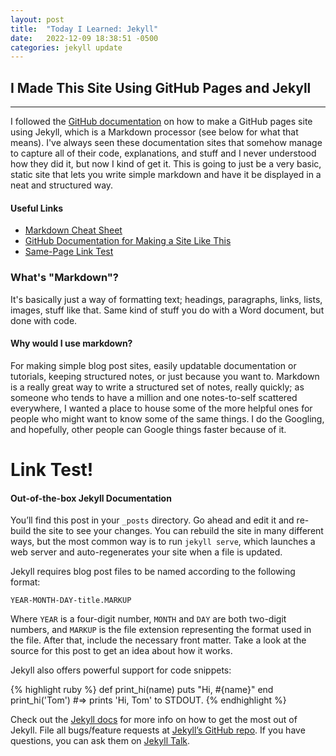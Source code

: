 ```yaml
---
layout: post
title:  "Today I Learned: Jekyll"
date:   2022-12-09 18:38:51 -0500
categories: jekyll update
---
```


## I Made This Site Using GitHub Pages and Jekyll
---

I followed the [GitHub documentation](https://docs.github.com/en/pages/setting-up-a-github-pages-site-with-jekyll) on how to make a GitHub pages site using Jekyll, which is a Markdown processor (see below for what that means). I've always seen these documentation sites that somehow manage to capture all of their code, explanations, and stuff and I never understood how they did it, but now I kind of get it. This is going to just be a very basic, static site that lets you write simple markdown and have it be displayed in a neat and structured way.

#### Useful Links

- [Markdown Cheat Sheet](https://www.markdownguide.org/cheat-sheet/)
- [GitHub Documentation for Making a Site Like This](https://docs.github.com/en/pages/setting-up-a-github-pages-site-with-jekyll)
- [Same-Page Link Test](#link-test)

### What's "Markdown"?

It's basically just a way of formatting text; headings, paragraphs, links, lists, images, stuff like that. Same kind of stuff you do with a Word document, but done with code.

#### Why would I use markdown?

For making simple blog post sites, easily updatable documentation or tutorials, keeping structured notes, or just because you want to. Markdown is a really great way to write a structured set of notes, really quickly; as someone who tends to have a million and one notes-to-self scattered everywhere, I wanted a place to house some of the more helpful ones for people who might want to know some of the same things. I do the Googling, and hopefully, other people can Google things faster because of it.

# Link Test!

#### Out-of-the-box Jekyll Documentation

You’ll find this post in your `_posts` directory. Go ahead and edit it and re-build the site to see your changes. You can rebuild the site in many different ways, but the most common way is to run `jekyll serve`, which launches a web server and auto-regenerates your site when a file is updated.

Jekyll requires blog post files to be named according to the following format:

`YEAR-MONTH-DAY-title.MARKUP`

Where `YEAR` is a four-digit number, `MONTH` and `DAY` are both two-digit numbers, and `MARKUP` is the file extension representing the format used in the file. After that, include the necessary front matter. Take a look at the source for this post to get an idea about how it works.

Jekyll also offers powerful support for code snippets:

{% highlight ruby %}
def print_hi(name)
  puts "Hi, #{name}"
end
print_hi('Tom')
#=> prints 'Hi, Tom' to STDOUT.
{% endhighlight %}

Check out the [Jekyll docs][jekyll-docs] for more info on how to get the most out of Jekyll. File all bugs/feature requests at [Jekyll’s GitHub repo][jekyll-gh]. If you have questions, you can ask them on [Jekyll Talk][jekyll-talk].

[jekyll-docs]: https://jekyllrb.com/docs/home
[jekyll-gh]:   https://github.com/jekyll/jekyll
[jekyll-talk]: https://talk.jekyllrb.com/
